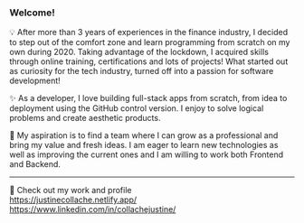 ### Welcome!

:bulb: After more than 3 years of experiences in the finance industry, I decided to step out of the comfort zone and learn programming from scratch on my own during 2020. Taking advantage of the lockdown, I acquired skills through online training, certifications and lots of projects! What started out as curiosity for the tech industry, turned off into a passion for software development!

:sparkles: As a developer, I love building full-stack apps from scratch, from idea to deployment using the GitHub control version. I enjoy to solve logical problems and create aesthetic products.

🌱 My aspiration is to find a team where I can grow as a professional and bring my value and fresh ideas. I am eager to learn new technologies as well as improving the current ones and I am willing to work both Frontend and Backend.

---

💬 Check out my work and profile
<br />
https://justinecollache.netlify.app/
<br />
https://www.linkedin.com/in/collachejustine/
